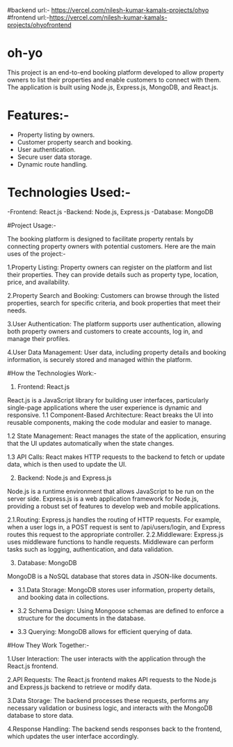 #backend url:- https://vercel.com/nilesh-kumar-kamals-projects/ohyo
#frontend url:-https://vercel.com/nilesh-kumar-kamals-projects/ohyofrontend



# oh-yo 

This project is an end-to-end booking platform developed to allow property owners to list their properties and enable customers to connect with them. The application is built using Node.js, Express.js, MongoDB, and React.js.

 # Features:- 
 - Property listing by owners. 
 - Customer property search and booking.
 -  User authentication. 
 - Secure user data storage.
 -  Dynamic route handling.
   

# Technologies Used:-
-Frontend: React.js
-Backend: Node.js, Express.js
-Database: MongoDB

#Project Usage:-

The booking platform is designed to facilitate property rentals by connecting property owners with potential customers. Here are the main uses of the project:-

1.Property Listing: Property owners can register on the platform and list their properties. They can provide details such as property type, location, price, and availability.

2.Property Search and Booking: Customers can browse through the listed properties, search for specific criteria, and book properties that meet their needs.

3.User Authentication: The platform supports user authentication, allowing both property owners and customers to create accounts, log in, and manage their profiles.

4.User Data Management: User data, including property details and booking information, is securely stored and managed within the platform.

#How the Technologies Work:-

 1. Frontend: React.js

React.js is a JavaScript library for building user interfaces, particularly single-page applications where the user experience is dynamic and responsive.
  1.1 Component-Based Architecture: React breaks the UI into reusable components, making the code modular and easier to manage.
  
   1.2 State Management: React manages the state of the application, ensuring that the UI updates automatically when the state changes.
   
   1.3 API Calls: React makes HTTP requests to the backend to fetch or update data, which is then used to update the UI.
   
 2. Backend: Node.js and Express.js

Node.js is a runtime environment that allows JavaScript to be run on the server side.
Express.js is a web application framework for Node.js, providing a robust set of features to develop web and mobile applications.

  2.1.Routing: Express.js handles the routing of HTTP requests. For example, when a user logs in, a POST request is sent to
   /api/users/login, and Express routes this request to the appropriate
   controller.
   2.2.Middleware: Express.js uses middleware functions to handle requests. Middleware can perform tasks such as logging,
   authentication, and data validation.
   
 3. Database: MongoDB

MongoDB is a NoSQL database that stores data in JSON-like documents. 

 - 3.1.Data Storage: MongoDB stores user information, property details, and booking data in collections. 
 
 - 3.2 Schema Design: Using Mongoose  schemas are defined to enforce a structure for the documents in the database.
  
 - 3.3 Querying: MongoDB allows for efficient querying of data.

#How They Work Together:-

1.User Interaction: The user interacts with the application through the React.js frontend. 

2.API Requests: The React.js frontend makes API requests to the Node.js and Express.js backend to retrieve or modify data. 

3.Data  Storage: The backend processes these requests, performs any necessary validation or business logic, and interacts with the MongoDB database to store  data.

4.Response Handling: The backend sends responses back to the frontend, which updates the user interface accordingly.
